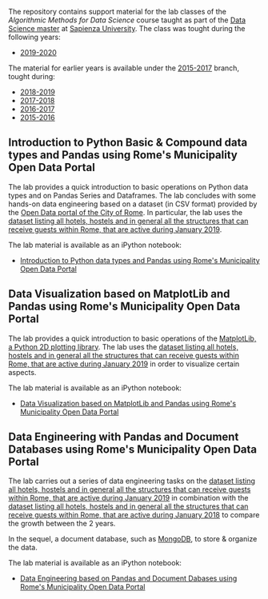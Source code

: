 The repository contains support material for the lab classes of the *Algorithmic Methods for Data Science* course taught as part of the [Data Science master](http://datascience.i3s.uniroma1.it/it) at [Sapienza University](http://www.uniroma1.it/). The class was tought during the following years: 
* [2019-2020](http://aris.me/index.php?id=42)

The material for earlier years is available under the [2015-2017](/ichatz/adm/tree/2015-2017) branch, tought during:
* [2018-2019](http://aris.me/index.php/data-mining-ds-2018)
* [2017-2018](http://aris.me/index.php/data-mining-ds-2017)
* [2016-2017](http://aris.me/index.php/data-mining-ds-2016)
* [2015-2016](http://aris.me/index.php/data-mining-ds-2015)


## Introduction to Python Basic & Compound data types and Pandas using Rome's Municipality Open Data Portal

The lab provides a quick introduction to basic operations on Python data types and on Pandas Series and Dataframes. The lab concludes with some hands-on data engineering based on a dataset (in CSV format) provided by the [Open Data portal of the City of Rome](http://dati.comune.roma.it/). In particular, the lab uses the [dataset listing all hotels, hostels and in general all the structures that can receive guests within Rome, that are active during January 2019](https://dati.comune.roma.it/catalog/dataset/d823/resource/9964559d-0a9b-4dd6-a417-eb1ed019ab59). 

The lab material is available as an iPython notebook:
* [Introduction to Python data types and Pandas using Rome's Municipality Open Data Portal](lab-intro/ADM%20Lab%201%20-%20Intro.ipynb)

## Data Visualization based on MatplotLib and Pandas using Rome's Municipality Open Data Portal

The lab provides a quick introduction to basic operations of the [MatplotLib, a Python 2D plotting library](https://matplotlib.org/). The lab uses the [dataset listing all hotels, hostels and in general all the structures that can receive guests within Rome, that are active during January 2019](https://dati.comune.roma.it/catalog/dataset/d823/resource/9964559d-0a9b-4dd6-a417-eb1ed019ab59) in order to visualize certain aspects. 

The lab material is available as an iPython notebook:
* [Data Visualization based on MatplotLib and Pandas using Rome's Municipality Open Data Portal](lab-visualization/ADM%20Lab%202%20-%20Visualization.ipynb)

## Data Engineering with Pandas and Document Databases using Rome's Municipality Open Data Portal

The lab carries out a series of data engineering tasks on the [dataset listing all hotels, hostels and in general all the structures that can receive guests within Rome, that are active during January 2019](https://dati.comune.roma.it/catalog/dataset/d823/resource/9964559d-0a9b-4dd6-a417-eb1ed019ab59) in combination with the [dataset listing all hotels, hostels and in general all the structures that can receive guests within Rome, that are active during January 2018](https://dati.comune.roma.it/catalog/dataset/d198/resource/69b5af35-2088-42a2-bbf9-be8c60408eaf) to compare the growth between the 2 years.

In the sequel, a document database, such as [MongoDB](http://www.mongodb.com), to store & organize the data. 

The lab material is available as an iPython notebook:
* [Data Engineering based on Pandas and Document Dabases using Rome's Municipality Open Data Portal](lab-db/ADM%20Lab%203%20-%20Database.ipynb)
